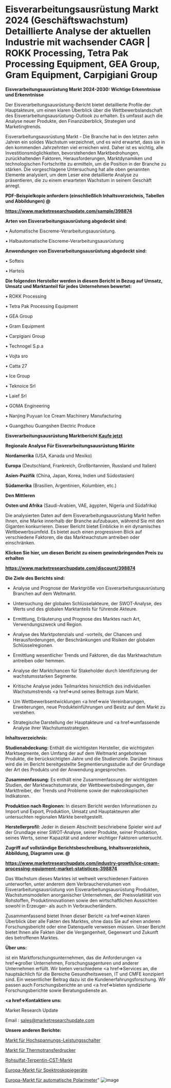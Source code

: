 # Eisverarbeitungsausrüstung Markt 2024 (Geschäftswachstum) Detaillierte Analyse der aktuellen Industrie mit wachsender CAGR | ROKK Processing, Tetra Pak Processing Equipment, GEA Group, Gram Equipment, Carpigiani Group

<strong>Eisverarbeitungsausrüstung Markt 2024-2030: Wichtige Erkenntnisse und Erkenntnisse</strong>

Der Eisverarbeitungsausrüstung-Bericht bietet detaillierte Profile der Hauptakteure, um einen klaren Überblick über die Wettbewerbslandschaft des Eisverarbeitungsausrüstung-Outlook zu erhalten. Es umfasst auch die Analyse neuer Produkte, den Finanzüberblick, Strategien und Marketingtrends.

Eisverarbeitungsausrüstung Markt - Die Branche hat in den letzten zehn Jahren ein solides Wachstum verzeichnet, und es wird erwartet, dass sie in den kommenden Jahrzehnten viel erreichen wird. Daher ist es wichtig, alle Investitionsmöglichkeiten, bevorstehenden Marktbedrohungen, zurückhaltenden Faktoren, Herausforderungen, Marktdynamiken und technologischen Fortschritte zu ermitteln, um die Position in der Branche zu stärken. Die vorgeschlagene Untersuchung hat alle oben genannten Elemente analysiert, um dem Leser eine detaillierte Analyse zu präsentieren, die zu einem erwarteten Wachstum in seinem Geschäft anregt.



<strong><b>PDF-Beispielkopie anfordern (einschließlich Inhaltsverzeichnis, Tabellen und Abbildungen) @ </b></strong>

<strong><a href=https://www.marketresearchupdate.com/sample/398874>

<strong>https://www.marketresearchupdate.com/sample/398874</u></a></strong></strong>



<strong>Arten von Eisverarbeitungsausrüstung abgedeckt sind:</strong>

• Automatische Eiscreme-Verarbeitungsausrüstung.

• Halbautomatische Eiscreme-Verarbeitungsausrüstung



<strong>Anwendungen von Eisverarbeitungsausrüstung abgedeckt sind:</strong>

• Softeis

• Harteis



<strong>Die folgenden Hersteller werden in diesem Bericht in Bezug auf Umsatz, Umsatz und Marktanteil für jedes Unternehmen bewertet:</strong>

• ROKK Processing

• Tetra Pak Processing Equipment

• GEA Group

• Gram Equipment

• Carpigiani Group

• Technogel S.p.a

• Vojta sro

• Catta 27

• Ice Group

• Teknoice Srl

• Laief Srl

• GOMA Engineering

• Nanjing Puyuan Ice Cream Machinery Manufacturing

• Guangzhou Guangshen Electric Produce



<strong>Eisverarbeitungsausrüstung Marktbericht <a href=https://www.marketresearchupdate.com/buynow/398874>Kaufe jetzt</a></strong>



<strong>Regionale Analyse Für Eisverarbeitungsausrüstung Märkte</strong>



<strong>Nordamerika</strong> (USA, Kanada und Mexiko)



<strong>Europa</strong> (Deutschland, Frankreich, Großbritannien, Russland und Italien)



<strong>Asien-Pazifik</strong> (China, Japan, Korea, Indien und Südostasien)



<strong>Südamerika</strong> (Brasilien, Argentinien, Kolumbien, etc.)



<strong>Den Mittleren</strong> 

<strong>Osten und Afrika</strong> (Saudi-Arabien, VAE, ägypten, Nigeria und Südafrika)

Die analysierten Daten auf dem Eisverarbeitungsausrüstung Markt helfen Ihnen, eine Marke innerhalb der Branche aufzubauen, während Sie mit den Giganten konkurrieren. Dieser Bericht bietet Einblicke in ein dynamisches Wettbewerbsumfeld. Es bietet auch einen progressiven Blick auf verschiedene Faktoren, die das Marktwachstum antreiben oder einschränken.



<strong>Klicken Sie hier, um diesen Bericht zu einem gewinnbringenden Preis zu erhalten
</strong>

<strong><a href=https://www.marketresearchupdate.com/discount/398874>https://www.marketresearchupdate.com/discount/398874</b></u></strong></a>



<strong>Die Ziele des Berichts sind:</strong>

- Analyse und Prognose der Marktgröße von Eisverarbeitungsausrüstung Branchen auf dem Weltmarkt.

- Untersuchung der globalen Schlüsselakteure, der SWOT-Analyse, des Werts und des globalen Marktanteils für führende Akteure.

- Ermittlung, Erläuterung und Prognose des Marktes nach Art, Verwendungszweck und Region.

- Analyse des Marktpotenzials und -vorteils, der Chancen und Herausforderungen, der Beschränkungen und Risiken der globalen Schlüsselregionen.

- Ermittlung wesentlicher Trends und Faktoren, die das Marktwachstum antreiben oder hemmen.

- Analyse der Marktchancen für Stakeholder durch Identifizierung der wachstumsstarken Segmente.

- Kritische Analyse jedes Teilmarktes hinsichtlich des individuellen Wachstumstrends <a href=>und</a> seines Beitrags zum Markt.

- Um Wettbewerbsentwicklungen <a href=>wie</a> Vereinbarungen, Erweiterungen, neue Produkteinführungen und Besitz auf dem Markt zu verstehen.

- Strategische Darstellung der Hauptakteure und <a href=>umfas</a>sende Analyse ihrer Wachstumsstrategien.



<strong>Inhaltsverzeichnis:</strong>



<strong>Studienabdeckung:</strong> Enthält die wichtigsten Hersteller, die wichtigsten Marktsegmente, den Umfang der auf dem Weltmarkt angebotenen Produkte, die berücksichtigten Jahre und die Studienziele. Darüber hinaus wird die im Bericht bereitgestellte Segmentierungsstudie auf der Grundlage der Art des Produkts und der Anwendung angesprochen.



<strong>Zusammenfassung:</strong> Es enthält eine Zusammenfassung der wichtigsten Studien, der Marktwachstumsrate, der Wettbewerbsbedingungen, der Markttreiber, der Trends und Probleme sowie der makroskopischen Indikatoren.



<strong>Produktion nach Regionen:</strong> In diesem Bericht werden Informationen zu Import und Export, Produktion, Umsatz und Hauptakteuren aller untersuchten regionalen Märkte bereitgestellt.



<strong>Herstellerprofil:</strong> Jeder in diesem Abschnitt beschriebene Spieler wird auf der Grundlage einer SWOT-Analyse, seiner Produkte, seiner Produktion, seines Werts, seiner Kapazität und anderer wichtiger Faktoren untersucht.



<strong><b>Zugriff auf vollständige Berichtsbeschreibung, Inhaltsverzeichnis, Abbildung, Diagramm usw. @ </b></strong>

<strong><a href=https://www.marketresearchupdate.com/industry-growth/ice-cream-processing-equipment-market-statistices-398874>https://www.marketresearchupdate.com/industry-growth/ice-cream-processing-equipment-market-statistices-398874</a></strong>

Das Wachstum dieses Marktes ist weltweit verschiedenen Faktoren unterworfen, unter anderem dem Verbrauchervolumen von Eisverarbeitungsausrüstung von Eisverarbeitungsausrüstung Produkten, Wachstumsmodellen anorganischer Unternehmen, der Preisvolatilität von Rohstoffen, Produktinnovationen sowie den wirtschaftlichen Aussichten sowohl in Erzeuger- als auch in Verbraucherländern.

Zusammenfassend bietet Ihnen dieser Bericht <a href=>einen</a> klaren Überblick über alle Fakten des Marktes, ohne dass Sie auf einen anderen Forschungsbericht oder eine Datenquelle verweisen müssen. Unser Bericht bietet Ihnen alle Fakten über die Vergangenheit, Gegenwart und Zukunft des betroffenen Marktes.



<strong>Über uns:</strong>

 ist ein Marktforschungsunternehmen, das die Anforderungen <a href=>großer</a> Unternehmen, Forschungsagenturen und anderer Unternehmen erfüllt. Wir bieten verschiedene <a href=>Services</a> an, die hauptsächlich für die Bereiche Gesundheitswesen, IT und CMFE konzipiert sind. Ein wesentlicher Beitrag dazu ist die Kundenerfahrungsforschung. Wir passen auch Forschungsberichte an und <a href=>bieten</a> syndizierte Forschungsberichte sowie Beratungsdienste an.



<strong><a href=>Kontaktiere uns:</a></strong>

Market Research Update

Email : sales@marketresearchupdate.com



<strong>Unsere anderen Berichte:</strong>

<a href=https://www.linkedin.com/pulse/high-voltage-circuit-breaker-market>Markt für Hochspannungs-Leistungsschalter</a>

<a href=https://www.linkedin.com/pulse/thermal-transfer-printer-market-outlooks>Markt für Thermotransferdrucker</a>

<a href=https://www.linkedin.com/pulse/crude-sulfate-turpentine-cst-market-size-trends>Rohsulfat-Terpentin-CST-Markt</a>

<a href=https://www.linkedin.com/pulse/europe-spectroscopy-equipment-market-2023-data>Europa-Markt für Spektroskopiegeräte</a>

<a href=https://www.linkedin.com/pulse/europe-automatic-polarimeter-market-2030-see>Europa-Markt für automatische Polarimeter</a>"
![image](https://github.com/RushikeshRI/news24analysis/assets/164026548/f0d0f8c9-24f2-4845-b999-b80786ba837c)
